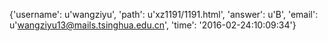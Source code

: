 {'username': u'wangziyu', 'path': u'xz1191/1191.html', 'answer': u'B', 'email': u'wangziyu13@mails.tsinghua.edu.cn', 'time': '2016-02-24:10:09:34'}
